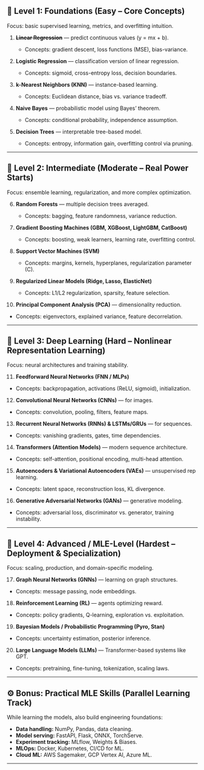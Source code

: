 ## 🧩 **Level 1: Foundations (Easy – Core Concepts)**  

Focus: basic supervised learning, metrics, and overfitting intuition.

1. ~~**Linear Regression**~~ — predict continuous values (y = mx + b).

   * Concepts: gradient descent, loss functions (MSE), bias-variance.

2. **Logistic Regression** — classification version of linear regression.

   * Concepts: sigmoid, cross-entropy loss, decision boundaries.

3. **k-Nearest Neighbors (KNN)** — instance-based learning.

   * Concepts: Euclidean distance, bias vs. variance tradeoff.

4. **Naive Bayes** — probabilistic model using Bayes’ theorem.

   * Concepts: conditional probability, independence assumption.

5. **Decision Trees** — interpretable tree-based model.

   * Concepts: entropy, information gain, overfitting control via pruning.

---

## 🌲 **Level 2: Intermediate (Moderate – Real Power Starts)**

Focus: ensemble learning, regularization, and more complex optimization.

6. **Random Forests** — multiple decision trees averaged.

   * Concepts: bagging, feature randomness, variance reduction.

7. **Gradient Boosting Machines (GBM, XGBoost, LightGBM, CatBoost)**

   * Concepts: boosting, weak learners, learning rate, overfitting control.

8. **Support Vector Machines (SVM)**

   * Concepts: margins, kernels, hyperplanes, regularization parameter (C).

9. **Regularized Linear Models (Ridge, Lasso, ElasticNet)**

   * Concepts: L1/L2 regularization, sparsity, feature selection.

10. **Principal Component Analysis (PCA)** — dimensionality reduction.

* Concepts: eigenvectors, explained variance, feature decorrelation.

---

## 🧠 **Level 3: Deep Learning (Hard – Nonlinear Representation Learning)**

Focus: neural architectures and training stability.

11. **Feedforward Neural Networks (FNN / MLPs)**

* Concepts: backpropagation, activations (ReLU, sigmoid), initialization.

12. **Convolutional Neural Networks (CNNs)** — for images.

* Concepts: convolution, pooling, filters, feature maps.

13. **Recurrent Neural Networks (RNNs) & LSTMs/GRUs** — for sequences.

* Concepts: vanishing gradients, gates, time dependencies.

14. **Transformers (Attention Models)** — modern sequence architecture.

* Concepts: self-attention, positional encoding, multi-head attention.

15. **Autoencoders & Variational Autoencoders (VAEs)** — unsupervised rep learning.

* Concepts: latent space, reconstruction loss, KL divergence.

16. **Generative Adversarial Networks (GANs)** — generative modeling.

* Concepts: adversarial loss, discriminator vs. generator, training instability.

---

## 🧬 **Level 4: Advanced / MLE-Level (Hardest – Deployment & Specialization)**

Focus: scaling, production, and domain-specific modeling.

17. **Graph Neural Networks (GNNs)** — learning on graph structures.

* Concepts: message passing, node embeddings.

18. **Reinforcement Learning (RL)** — agents optimizing reward.

* Concepts: policy gradients, Q-learning, exploration vs. exploitation.

19. **Bayesian Models / Probabilistic Programming (Pyro, Stan)**

* Concepts: uncertainty estimation, posterior inference.

20. **Large Language Models (LLMs)** — Transformer-based systems like GPT.

* Concepts: pretraining, fine-tuning, tokenization, scaling laws.

---

## ⚙️ **Bonus: Practical MLE Skills (Parallel Learning Track)**

While learning the models, also build engineering foundations:

* **Data handling:** NumPy, Pandas, data cleaning.
* **Model serving:** FastAPI, Flask, ONNX, TorchServe.
* **Experiment tracking:** MLflow, Weights & Biases.
* **MLOps:** Docker, Kubernetes, CI/CD for ML.
* **Cloud ML:** AWS Sagemaker, GCP Vertex AI, Azure ML.

---